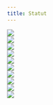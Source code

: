 ```yaml
---
title: Statut
---
```


![](/img/statut/statut1.jpg)  
![](/img/statut/statut2.jpg)  
![](/img/statut/statut3.jpg)  
![](/img/statut/statut4.jpg)  
![](/img/statut/statut5.jpg)  
![](/img/statut/statut6.jpg)  
![](/img/statut/statut7.jpg)  
![](/img/statut/statut8.jpg)  
![](/img/statut/statut9.jpg)  
![](/img/statut/statut10.jpg)  
